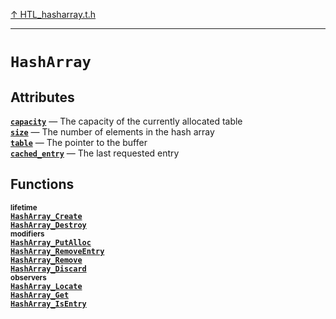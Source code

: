[&#8593; HTL_hasharray.t.h](HTL_hasharray.t.h.md)
***

# `HashArray`
## Attributes
**[`capacity`](HTL_hasharray.t.h--hasharray--capacity.md)** &#8213; The capacity of the currently allocated table  
**[`size`](HTL_hasharray.t.h--hasharray--size.md)** &#8213; The number of elements in the hash array  
**[`table`](HTL_hasharray.t.h--hasharray--table.md)** &#8213; The pointer to the buffer  
**[`cached_entry`](HTL_hasharray.t.h--hasharray--cached_entry.md)** &#8213; The last requested entry  
## Functions
<small>**lifetime**</small>  
**[`HashArray_Create`](HTL_hasharray.t.h--hasharray--hasharray_create.md)**  
**[`HashArray_Destroy`](HTL_hasharray.t.h--hasharray--hasharray_destroy.md)**  
<small>**modifiers**</small>  
**[`HashArray_PutAlloc`](HTL_hasharray.t.h--hasharray--hasharray_putalloc.md)**  
**[`HashArray_RemoveEntry`](HTL_hasharray.t.h--hasharray--hasharray_removeentry.md)**  
**[`HashArray_Remove`](HTL_hasharray.t.h--hasharray--hasharray_remove.md)**  
**[`HashArray_Discard`](HTL_hasharray.t.h--hasharray--hasharray_discard.md)**  
<small>**observers**</small>  
**[`HashArray_Locate`](HTL_hasharray.t.h--hasharray--hasharray_locate.md)**  
**[`HashArray_Get`](HTL_hasharray.t.h--hasharray--hasharray_get.md)**  
**[`HashArray_IsEntry`](HTL_hasharray.t.h--hasharray--hasharray_isentry.md)**  
